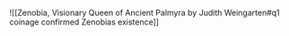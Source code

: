 ![[Zenobia, Visionary Queen of Ancient Palmyra by Judith Weingarten#q1 coinage confirmed Zenobias existence]]

